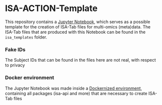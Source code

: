 # ISA-ACTION-Template
This repository contains a [Jupyter Notebook](https://github.com/Xomics/ISA-ACTION-Template/blob/main/ISA_ACTION-Template.ipynb), which serves as a possible template for the creation of ISA-Tab files for multi-omics (meta)data.
The ISA-Tab files that are produced with this Notebook can be found in the `isa_templates` folder.

### Fake IDs
The Subject IDs that can be found in the files here are not real, with respect to privacy

### Docker environment
The Jupyter Notebook was made inside a [Dockernized environment](https://github.com/Xomics/Isatools_environment), containing all packages (isa-api and more) that are necessary to create ISA-Tab files 
